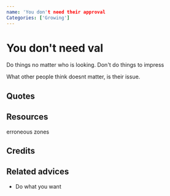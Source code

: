 ```yaml
---
name: 'You don't need their approval
Categories: ['Growing']
---
```

# You don't need val

Do things no matter who is looking. Don't do things to impress

What other people think doesnt matter, is their issue.
## Quotes

## Resources
erroneous zones
## Credits

## Related advices

- Do what you want
